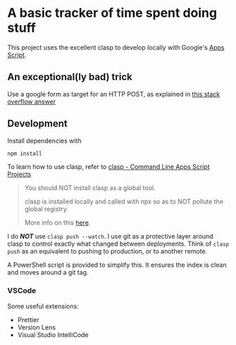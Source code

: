 # A basic tracker of time spent doing stuff

This project uses the excellent clasp to develop locally with Google's [Apps Script](https://developers.google.com/apps-script).

## An exceptional(ly bad) trick

Use a google form as target for an HTTP POST, as explained in [this stack overflow answer](https://stackoverflow.com/a/47444396)

## Development

Install dependencies with

```bash
npm install
```

To learn how to use clasp, refer to [clasp - Command Line Apps Script Projects](https://github.com/google/clasp)

> You should NOT install clasp as a global tool.
>
> clasp is installed locally and called with npx so as to NOT pollute the global registry.
>
> More info on this [here](https://medium.com/@maybekatz/introducing-npx-an-npm-package-runner-55f7d4bd282b).

I do **_NOT_** use `clasp push --watch`. I use git as a protective layer around clasp to control exactly what changed between deployments. Think of `clasp push` as an equivalent to pushing to production, or to another remote.

A PowerShell script is provided to simplify this. It ensures the index is clean and moves around a git tag.

<!-- FIXME some error with clasp pull messed up all files? -->

### VSCode

Some useful extensions:

- Prettier
- Version Lens
- Visual Studio IntelliCode
